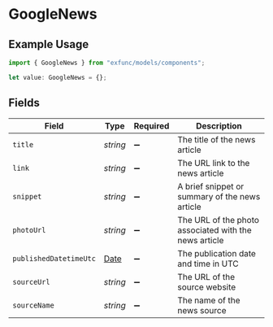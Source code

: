 # GoogleNews

## Example Usage

```typescript
import { GoogleNews } from "exfunc/models/components";

let value: GoogleNews = {};
```

## Fields

| Field                                                                                         | Type                                                                                          | Required                                                                                      | Description                                                                                   |
| --------------------------------------------------------------------------------------------- | --------------------------------------------------------------------------------------------- | --------------------------------------------------------------------------------------------- | --------------------------------------------------------------------------------------------- |
| `title`                                                                                       | *string*                                                                                      | :heavy_minus_sign:                                                                            | The title of the news article                                                                 |
| `link`                                                                                        | *string*                                                                                      | :heavy_minus_sign:                                                                            | The URL link to the news article                                                              |
| `snippet`                                                                                     | *string*                                                                                      | :heavy_minus_sign:                                                                            | A brief snippet or summary of the news article                                                |
| `photoUrl`                                                                                    | *string*                                                                                      | :heavy_minus_sign:                                                                            | The URL of the photo associated with the news article                                         |
| `publishedDatetimeUtc`                                                                        | [Date](https://developer.mozilla.org/en-US/docs/Web/JavaScript/Reference/Global_Objects/Date) | :heavy_minus_sign:                                                                            | The publication date and time in UTC                                                          |
| `sourceUrl`                                                                                   | *string*                                                                                      | :heavy_minus_sign:                                                                            | The URL of the source website                                                                 |
| `sourceName`                                                                                  | *string*                                                                                      | :heavy_minus_sign:                                                                            | The name of the news source                                                                   |